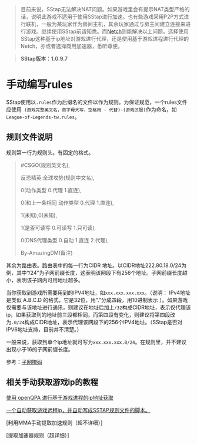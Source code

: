 > 目前来说，SStap无法解决NAT问题。如果游戏里会有提示NAT类型严格的话，说明此游戏不适用于使用SStap进行加速。也有些游戏采用P2P方式进行联机，一般为某玩家作为房间主机，其余玩家通过与房主间建立连接来进行游戏。继续使用SStap前请知悉。而[Netch]( https://github.com/NetchX/Netch)则能解决以上问题。选择使用SStap这种基于ip地址对游戏进行代理，还是使用基于游戏进程进行代理的Netch，亦或者选择商用加速器，悉听尊便。

> **SStap版本：1.0.9.7**

# 手动编写rules

SStap使用以`.rules`作为后缀名的文件以作为规则。为保证规范，一个rules文件应使用` (游戏完整英文名，首字母大写，空格用 - 代替)-(游戏区服)`作为命名，如`League-of-Legends-tw.rules`。

## 规则文件说明

规则第一行为规则头。有固定的格式。

> #CSGO(规则英文名),
>
> 反恐精英:全球攻势(规则中文名),
>
> 0(动作类型 0.代理 1.直连),
>
> 0(和上一条相同 动作类型 0.代理 1.直连),
>
> 1(未知),0(未知),
>
> 1(是否可读写 0.可读写 1.只可读),
>
> 0(DNS代理类型 0.自动 1.直连 2.代理),
>
> By-AmazingDM(备注)

其余为路由表。路由表中的每一行为CIDR 地址。以CIDR地址222.80.18.0/24为例，其中“/24”为子网前缀长度，这表明该网段下有256个地址。子网前缀长度越小，表明该子网内可用地址越多。

当你获取到游戏所需要用到的IPV4地址，如`xxx.xxx.xxx.xxx`。（说明： IPv4地址是类似 A.B.C.D 的格式，它是32位，用"."分成四段，用10进制表示 ）。如果游戏仅需要与该地址进行通讯，则建议在地址后加上`/32`构成CIDR地址，表示仅代理该ip，如果获取到的地址前三段都相同，而第四段有变化，则建议将第四段改为`.0/24`构成CIDR地址，表示代理该网段下的256个IPV4地址。（SStap是否对IPV6地址支持，目前并不清楚。）

一般来说，获取到单个ip地址就可写为`xxx.xxx.xxx.0/24`。在规则里，并不建议出现小于16的子网前缀长度。



参考：[子网掩码](https://colobu.com/2014/11/12/subnet-mask/)




## 相关手动获取游戏ip的教程

[使用 openQPA 进行基于游戏进程的ip地址获取]( https://github.com/NormanBB/N/blob/master/intro.md )

[ 一个自动获取游戏远程ip，并自动写成SSTAP规则文件的脚本。 ]( https://github.com/oooldtoy/SSTAP_ip_crawl_tool#sstap_ip_crawl_tool )

[利用MMA手动提取加速规则（超不详细）]

[提取加速器规则（超详细）]